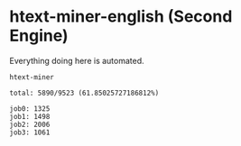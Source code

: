 # htext-miner-english (Second Engine)

Everything doing here is automated.

```
htext-miner

total: 5890/9523 (61.85025727186812%)

job0: 1325
job1: 1498
job2: 2006
job3: 1061
```